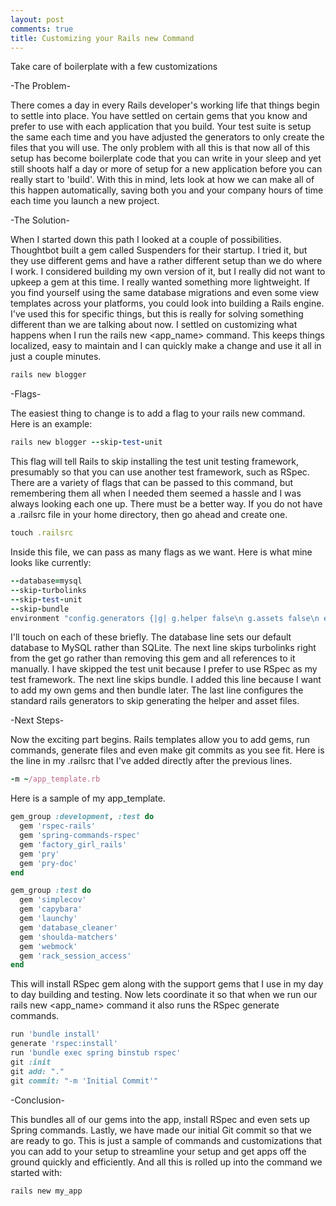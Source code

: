 ```yaml
---
layout: post
comments: true
title: Customizing your Rails new Command
---
```


Take care of boilerplate with a few customizations

-The Problem-

There comes a day in every Rails developer's working life that things begin to settle
into place. You have settled on certain gems that you know and prefer to use with
each application that you build. Your test suite is setup the same each time and
you have adjusted the generators to only create the files that you will use. The only
problem with all this is that now all of this setup has become boilerplate code
that you can write in your sleep and yet still shoots half a day or more of setup
for a new application before you can really start to 'build'. With this in mind, lets
look at how we can make all of this happen automatically, saving both you and your
company hours of time each time you launch a new project.

-The Solution-

When I started down this path I looked at a couple of possibilities. Thoughtbot
built a gem called Suspenders for their startup. I tried it, but they use different
gems and have a rather different setup than we do where I work. I considered building
my own version of it, but I really did not want to upkeep a gem at this time. I really
wanted something more lightweight. If you find yourself using the same database migrations
and even some view templates across your platforms, you could look into building
a Rails engine. I've used this for specific things, but this is really for solving
something different than we are talking about now. I settled on customizing what
happens when I run the rails new <app_name> command. This keeps things localized,
easy to maintain and I can quickly make a change and use it all in just a couple
minutes.

```ruby
rails new blogger
```
-Flags-

The easiest thing to change is to add a flag to your rails new command.
Here is an example:

```ruby
rails new blogger --skip-test-unit
```

This flag will tell Rails to skip installing the test unit testing framework, presumably
so that you can use another test framework, such as RSpec. There are a variety of
flags that can be passed to this command, but remembering them all when I needed them
seemed a hassle and I was always looking each one up. There must be a better way.
If you do not have a .railsrc file in your home directory, then go ahead and create
one.

```ruby
touch .railsrc
```

Inside this file, we can pass as many flags as we want. Here is what mine looks
like currently:

```ruby
--database=mysql
--skip-turbolinks
--skip-test-unit
--skip-bundle
environment "config.generators {|g| g.helper false\n g.assets false\n end}"
```

I'll touch on each of these briefly. The database line sets our default database to
MySQL rather than SQLite. The next line skips turbolinks right from the get go rather
than removing this gem and all references to it manually. I have skipped the test unit
because I prefer to use RSpec as my test framework. The next line skips bundle. I added
this line because I want to add my own gems and then bundle later. The last line
configures the standard rails generators to skip generating the helper and asset
files.

-Next Steps-

Now the exciting part begins. Rails templates allow you to add gems, run commands,
generate files and even make git commits as you see fit. Here is the line in my
.railsrc that I've added directly after the previous lines.

```ruby
-m ~/app_template.rb
```

Here is a sample of my app_template.

```ruby
gem_group :development, :test do
  gem 'rspec-rails'
  gem 'spring-commands-rspec'
  gem 'factory_girl_rails'
  gem 'pry'
  gem 'pry-doc'
end

gem_group :test do
  gem 'simplecov'
  gem 'capybara'
  gem 'launchy'
  gem 'database_cleaner'
  gem 'shoulda-matchers'
  gem 'webmock'
  gem 'rack_session_access'
end
```

This will install RSpec gem along with the support gems that I use in my day
to day building and testing. Now lets coordinate it so that when we run our rails
new <app_name> command it also runs the RSpec generate commands.

```ruby
run 'bundle install'
generate 'rspec:install'
run 'bundle exec spring binstub rspec'
git :init
git add: "."
git commit: "-m 'Initial Commit'"
```

-Conclusion-

This bundles all of our gems into the app, install RSpec and even sets up Spring
commands. Lastly, we have made our initial Git commit so that we are ready to go.
This is just a sample of commands and customizations that you can add to your setup
to streamline your setup and get apps off the ground quickly and efficiently. And
all this is rolled up into the command we started with:

```ruby
rails new my_app
```
